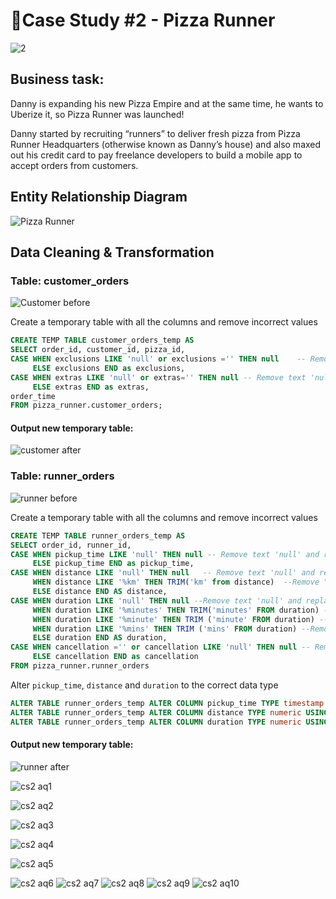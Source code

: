 # 🍕Case Study #2 - Pizza Runner
![2](https://github.com/bachbaongan/Portfolio_Data/assets/144385168/2a76e725-e079-44ed-9790-678ef0651712)
## Business task: 
Danny is expanding his new Pizza Empire and at the same time, he wants to Uberize it, so Pizza Runner was launched!

Danny started by recruiting “runners” to deliver fresh pizza from Pizza Runner Headquarters (otherwise known as Danny’s house) and also maxed out his credit card to pay freelance developers to build a mobile app to accept orders from customers.

## Entity Relationship Diagram
![Pizza Runner](https://github.com/bachbaongan/Portfolio_Data/assets/144385168/adbb7d47-6e4b-450b-b419-1d711adac42c)

## Data Cleaning & Transformation
### Table: customer_orders
![Customer before](https://github.com/bachbaongan/Portfolio_Data/assets/144385168/ec282ecd-8476-4ab3-9935-297eda0c09b9)

Create a temporary table with all the columns and remove incorrect values 
~~~~sql
CREATE TEMP TABLE customer_orders_temp AS 
SELECT order_id, customer_id, pizza_id, 
CASE WHEN exclusions LIKE 'null' or exclusions ='' THEN null	-- Remove text 'null' and blank space and replace with null values
	 ELSE exclusions END as exclusions,
CASE WHEN extras LIKE 'null' or extras='' THEN null -- Remove text 'null' and blank space and replace with null values
	 ELSE extras END as extras,
order_time
FROM pizza_runner.customer_orders;
~~~~

#### Output new temporary table:
![customer after](https://github.com/bachbaongan/Portfolio_Data/assets/144385168/804e5878-8c33-4764-9710-2a70b13f5d1a)

### Table: runner_orders
![runner before](https://github.com/bachbaongan/Portfolio_Data/assets/144385168/c195265f-387c-4bb9-aa85-d8b87167837b)

Create a temporary table with all the columns and remove incorrect values 

~~~~sql
CREATE TEMP TABLE runner_orders_temp AS
SELECT order_id, runner_id,
CASE WHEN pickup_time LIKE 'null' THEN null -- Remove text 'null' and replace with null values
	 ELSE pickup_time END as pickup_time, 
CASE WHEN distance LIKE 'null' THEN null   -- Remove text 'null' and replace with null values
	 WHEN distance LIKE '%km' THEN TRIM('km' from distance)  --Remove "km" 
	 ELSE distance END AS distance,
CASE WHEN duration LIKE 'null' THEN null --Remove text 'null' and replace with null values
     WHEN duration LIKE '%minutes' THEN TRIM('minutes' FROM duration) --Remove "minutes" 
	 WHEN duration LIKE '%minute' THEN TRIM ('minute' FROM duration) --Remove "minute" 
	 WHEN duration LIKE '%mins' THEN TRIM ('mins' FROM duration) --Remove "mins" 
	 ELSE duration END AS duration,
CASE WHEN cancellation ='' or cancellation LIKE 'null' THEN null -- Remove text 'null' and blank space and replace with null values
	 ELSE cancellation END as cancellation
FROM pizza_runner.runner_orders
~~~~

Alter `pickup_time`, `distance` and `duration` to the correct data type

~~~~sql
ALTER TABLE runner_orders_temp ALTER COLUMN pickup_time TYPE timestamp USING (pickup_time::timestamp);
ALTER TABLE runner_orders_temp ALTER COLUMN distance TYPE numeric USING (distance::numeric);
ALTER TABLE runner_orders_temp ALTER COLUMN duration TYPE numeric USING (duration::numeric);
~~~~

#### Output new temporary table:
![runner after](https://github.com/bachbaongan/Portfolio_Data/assets/144385168/32a8eb36-a6e6-418a-b966-c6a2b9b53b8a)


![cs2 aq1](https://github.com/bachbaongan/Portfolio_Data/assets/144385168/171a5c9a-94fa-476c-9e08-9e4d2f9c57a0)

![cs2 aq2](https://github.com/bachbaongan/Portfolio_Data/assets/144385168/fd5a6faf-6fe7-4618-92c1-bdc7d89de1ab)

![cs2 aq3](https://github.com/bachbaongan/Portfolio_Data/assets/144385168/16ac1dcd-f049-4909-b30f-119e0a294fac)


![cs2 aq4](https://github.com/bachbaongan/Portfolio_Data/assets/144385168/6a07d428-48e8-47b9-b7e5-9319c49ffd40)

![cs2 aq5](https://github.com/bachbaongan/Portfolio_Data/assets/144385168/8ed2e41a-6e8f-401c-b2fb-bf5635ebc5d1)

![cs2 aq6](https://github.com/bachbaongan/Portfolio_Data/assets/144385168/b3d65af2-3647-4b5b-8d1e-b82fb20f99e1)
![cs2 aq7](https://github.com/bachbaongan/Portfolio_Data/assets/144385168/8ab29a19-6c4a-4df6-8398-6d3708de7a1f)
![cs2 aq8](https://github.com/bachbaongan/Portfolio_Data/assets/144385168/adcb641e-9d91-4d93-b2e0-f1a6f78be0e2)
![cs2 aq9](https://github.com/bachbaongan/Portfolio_Data/assets/144385168/79dc52d9-947c-4c69-b854-7e608994a4f1)
![cs2 aq10](https://github.com/bachbaongan/Portfolio_Data/assets/144385168/db2e0845-6471-4c1f-a425-524f1a7e64ea)
